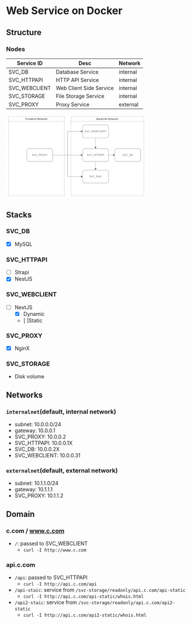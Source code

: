 # Web Service on Docker

## Structure

### Nodes

| Service ID | Desc | Network |
| --- | --- | --- |
| SVC_DB | Database Service | internal |
| SVC_HTTPAPI | HTTP API Service | internal |
| SVC_WEBCLIENT | Web Client Side Service | internal |
| SVC_STORAGE | File Storage Service | internal |
| SVC_PROXY | Proxy Service | external |

![Web Service Architecture](../_res/web-service-architecture.png)

## Stacks

### SVC_DB

- [x] MySQL

### SVC_HTTPAPI

- [ ] Strapi
- [x] NestJS

### SVC_WEBCLIENT

- [ ] NextJS
  - [x] Dynamic
  - [ ]Static

### SVC_PROXY

- [x] NginX

### SVC_STORAGE

- Disk volume

## Networks

### `internalnet`(default, internal network)

- subnet: 10.0.0.0/24
- gateway: 10.0.0.1
- SVC_PROXY: 10.0.0.2
- SVC_HTTPAPI: 10.0.0.1X
- SVC_DB: 10.0.0.2X
- SVC_WEBCLIENT: 10.0.0.31

### `externalnet`(default, external network)

- subnet: 10.1.1.0/24
- gateway: 10.1.1.1
- SVC_PROXY: 10.1.1.2

## Domain

### c.com / www.c.com

- `/`: passed to SVC_WEBCLIENT
  - ```curl -I http://www.c.com```

### api.c.com

- `/api`: passed to SVC_HTTPAPI
  - ```curl -I http://api.c.com/api```
- `/api-staic`: service from `/svc-storage/readonly/api.c.com/api-static`
  - ```curl -I http://api.c.com/api-static/whois.html```
- `/api2-staic`: service from `/svc-storage/readonly/api.c.com/api2-static`
  - ```curl -I http://api.c.com/api2-static/whois.html```
